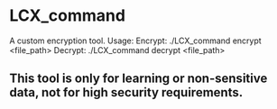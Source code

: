 # LCX_command
A custom encryption tool.
Usage:
  Encrypt: ./LCX_command encrypt <file_path>
  Decrypt: ./LCX_command decrypt <file_path>
## This tool is only for learning or non-sensitive data, not for high security requirements.
